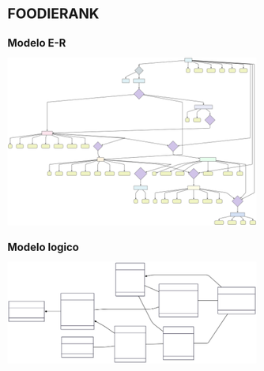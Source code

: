 # FOODIERANK

## Modelo E-R

![Modelo Entidad-Relación](./models/E-R_model.svg)

## Modelo logico

![Modelo lógico](./models/logic_model.svg)